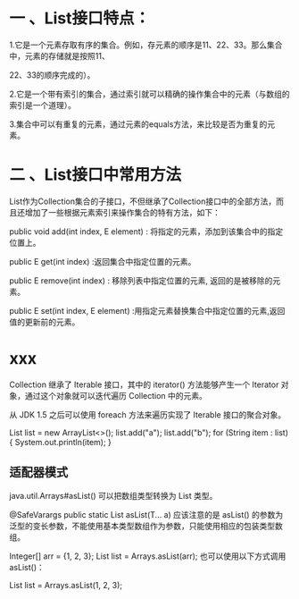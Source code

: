 # 一 、List接口特点：

1.它是一个元素存取有序的集合。例如，存元素的顺序是11、22、33。那么集合中，元素的存储就是按照11、

22、33的顺序完成的）。

2.它是一个带有索引的集合，通过索引就可以精确的操作集合中的元素（与数组的索引是一个道理）。

3.集合中可以有重复的元素，通过元素的equals方法，来比较是否为重复的元素。

# 二 、List接口中常用方法

List作为Collection集合的子接口，不但继承了Collection接口中的全部方法，而且还增加了一些根据元素索引来操作集合的特有方法，如下：

public void add(int index, E element) : 将指定的元素，添加到该集合中的指定位置上。

public E get(int index) :返回集合中指定位置的元素。

public E remove(int index) : 移除列表中指定位置的元素, 返回的是被移除的元素。

public E set(int index, E element) :用指定元素替换集合中指定位置的元素,返回值的更新前的元素。

# xxx
Collection 继承了 Iterable 接口，其中的 iterator() 方法能够产生一个 Iterator 对象，通过这个对象就可以迭代遍历 Collection 中的元素。

从 JDK 1.5 之后可以使用 foreach 方法来遍历实现了 Iterable 接口的聚合对象。

List<String> list = new ArrayList<>();
list.add("a");
list.add("b");
for (String item : list) {
    System.out.println(item);
}

## 适配器模式
java.util.Arrays#asList() 可以把数组类型转换为 List 类型。

@SafeVarargs
public static <T> List<T> asList(T... a)
应该注意的是 asList() 的参数为泛型的变长参数，不能使用基本类型数组作为参数，只能使用相应的包装类型数组。

Integer[] arr = {1, 2, 3};
List list = Arrays.asList(arr);
也可以使用以下方式调用 asList()：

List list = Arrays.asList(1, 2, 3);